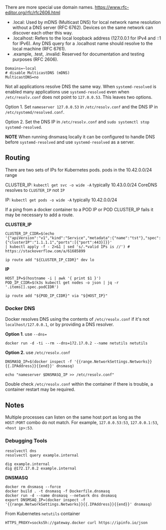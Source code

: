
There are more special use domain names. https://www.rfc-editor.org/rfc/rfc2606.html
- .local: Used by mDNS (Multicast DNS) for local network name resolution without a DNS server (RFC 6762). Devices on the
same network can discover each other this way.
- .localhost: Refers to the local loopback address (127.0.0.1 for IPv4 and ::1 for IPv6). Any DNS query for a .localhost name should resolve to the local machine (RFC 6761).
- .example, .test, .invalid: Reserved for documentation and testing purposes (RFC 2606).

```
Domains=~local
# disable MulticastDNS (mDNS)
MulticastDNS=no
```

Not all applications resolve DNS the same way. When `systemd-resolved` is enabled many applications use
`systemd-resolved` even when `/etc/resolv.conf` does not point to `127.0.0.53`. This leaves two options.

Option 1. Set `nameserver 127.0.0.53` in `/etc/resolv.conf` and the DNS IP in `/etc/systemd/resolved.conf`.

Option 2. Set the DNS IP in `/etc/resolv.conf` and `sudo systemctl stop systemd-resolved`.

**NOTE** When running dnsmasq locally it can be configured to handle DNS before `systemd-resolved` and use
`systemd-resolved` as a server.

## Routing

There are two sets of IPs for Kubernetes pods. pods in the 10.42.0.0/24 range

CLUSTER_IP: `kubectl get svc -o wide -A`  typically 10.43.0.0/24 CoreDNS  resolves to `CLUSTER_IP` not `IP`

IP: `kubectl get pods -o wide -A` typically 10.42.0.0/24

If a ping from a docker container to a POD IP or POD CLUSTER_IP fails it may be necessary to add a route.

**CLUSTER_IP**
```
CLUSTER_IP_CIDR=$(echo
'{"apiVersion":"v1","kind":"Service","metadata":{"name":"tst"},"spec":{"clusterIP":"1.1.1.1","ports":[{"port":443}]}}'
| kubectl apply -f - 2>&1 | sed 's/.*valid IPs is //') # https://stackoverflow.com/a/61685899

ip route add "${CLUSTER_IP_CIDR}" dev lo
```
**IP**
```
HOST_IP=$(hostname -i | awk '{ print $1 }')
POD_IP_CIDR=$(k3s kubectl get nodes -o json | jq -r '.items[].spec.podCIDR')

ip route add "${POD_IP_CIDR}" via "${HOST_IP}"
```

### Docker DNS

Docker resolves DNS using the contents of `/etc/resolv.conf` if it's not `localhost/127.0.0.1`, or by providing a DNS
resolver.

**Option 1**. use `--dns=`
```
docker run -d -ti --rm --dns=172.17.0.2 --name netutils netutils
```

**Option 2.** use `/etc/resolv.conf`

```
DNSMASQ_IP=$(docker inspect -f '{{range.NetworkSettings.Networks}}{{.IPAddress}}{{end}}' dnsmasq)

echo "nameserver $DNSMASQ_IP >> /etc/resolv.conf"
```

Double check `/etc/resolv.conf` within the container if there is trouble, a container restart may be required.

## Notes

Multiple processes can listen on the same host port as long as the `HOST:PORT` combo do not match.
For example, `127.0.0.53:53`, `127.0.0.1:53`, `<host ip>:53`.


### Debugging Tools

```
resolvectl dns
resolvectl query example.internal

dig example.internal
dig @172.17.0.2 example.internal
```


**DNSMASQ**

```
docker rm dnsmasq --force
docker build . -t dnsmasq -f Dockerfile.dnsmasq
docker run -d --name dnsmasq --network dns dnsmasq
export DNSMSAQ_IP=(docker inspect -f '{{range.NetworkSettings.Networks}}{{.IPAddress}}{{end}}' dnsmasq)
```

From Kubernetes `netutils` container

```
HTTPS_PROXY=socks5h://gateway.docker curl https://ipinfo.io/json
```

